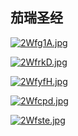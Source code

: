 ## 茄瑞圣经

[![2Wfg1A.jpg](https://z3.ax1x.com/2021/06/11/2Wfg1A.jpg)](https://imgtu.com/i/2Wfg1A)

[![2WfrkD.jpg](https://z3.ax1x.com/2021/06/11/2WfrkD.jpg)](https://imgtu.com/i/2WfrkD)

[![2WfyfH.jpg](https://z3.ax1x.com/2021/06/11/2WfyfH.jpg)](https://imgtu.com/i/2WfyfH)

[![2Wfcpd.jpg](https://z3.ax1x.com/2021/06/11/2Wfcpd.jpg)](https://imgtu.com/i/2Wfcpd)

[![2Wfste.jpg](https://z3.ax1x.com/2021/06/11/2Wfste.jpg)](https://imgtu.com/i/2Wfste)
